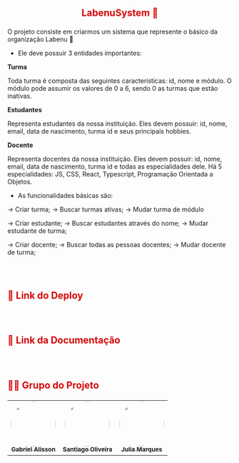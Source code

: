 <h2 align="center">
    <br>
    <p align="center" style="color: #D30404; font-weight: bold;"> LabenuSystem 🏫
<p>
</h2>

O projeto consiste em criarmos um sistema que represente o básico da organização Labenu 🔶

- Ele deve possuir 3 entidades importantes:

**Turma**

Toda turma é composta das seguintes características: id, nome e módulo. O módulo pode assumir os valores de 0 a 6, sendo 0 as turmas que estão inativas. 


**Estudantes**

Representa estudantes da nossa instituição. Eles devem possuir: id, nome, email, data de nascimento, turma id e  seus principais hobbies. 

**Docente**

Representa docentes da nossa instituição. Eles devem possuir: id, nome, email, data de nascimento, turma id e todas as especialidades dele. Há 5 especialidades: JS, CSS, React, Typescript, Programação Orientada a Objetos.

- As funcionalidades básicas são: 

→ Criar turma;
→ Buscar turmas ativas;
→ Mudar turma de módulo

→ Criar estudante;
→ Buscar estudantes através do nome;
→ Mudar estudante de turma;

→ Criar docente;
→ Buscar todas as pessoas docentes;
→ Mudar docente de turma;

<h2>
    <br>
    <p style="color: #D30404; font-weight: bold;">🔗 Link do Deploy</p>
</h2>

<h2>
    <br>
    <p style="color: #D30404; font-weight: bold;">🔗 Link da Documentação</p>
</h2>


<h2>
    <br>
    <p style="color: #D30404; font-weight: bold;">👨‍💻 Grupo do Projeto</p>
</h2>

<table>
  <tr>
    <td align="center"><a href="https://github.com/gans92"><img style="border-radius: 50%;" src="https://unavatar.io/github/gans92" width="100px;" alt=""/><br /><sub><b>Gabriel Alisson</b></sub></a><br /></td>    
    <td align="center"><a href="https://github.com/SantiagoOliveira22"><img style="border-radius: 50%;" src="https://unavatar.io/github/SantiagoOliveira22" width="100px;" alt=""/><br /><sub><b>Santiago Oliveira</b></sub></a><br /></td> 
    <td align="center"><a href="https://github.com/ju-marques"><img style="border-radius: 50%;" src="https://unavatar.io/github/ju-marques" width="100px;" alt=""/><br /><sub><b>Julia Marques</b></sub></a><br /></td> 
  </tr>
</table>

<br>
